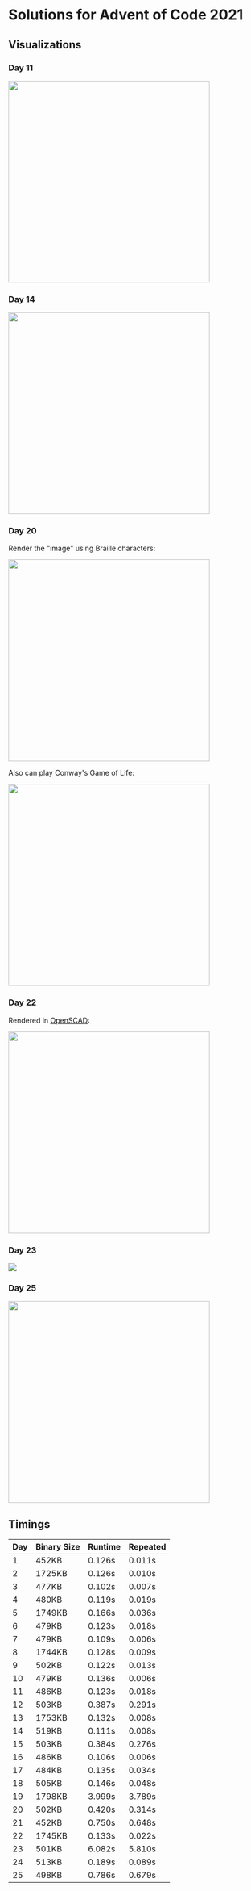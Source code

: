 # Solutions for Advent of Code 2021

## Visualizations

<!-- TODO 4, 5, 9, 13, 15 -->

### Day 11

<img src="https://user-images.githubusercontent.com/1885701/148042971-1c9c081c-0381-4c9d-8ca5-355d346472c9.png" width="400">

### Day 14

<img src="https://user-images.githubusercontent.com/1885701/148047821-f26ea3db-71e4-4b94-ba1c-302706267e93.png" width="400">

### Day 20

Render the "image" using Braille characters:

<img src="https://user-images.githubusercontent.com/1885701/148043226-b03c532c-db26-4c60-a164-19c984815a4d.png" width="400">

Also can play Conway's Game of Life:

<img src="https://user-images.githubusercontent.com/1885701/148043466-11a9a6b5-feb9-4b3c-ad52-befe4d8ffc8d.png" width="400">

### Day 22

Rendered in [OpenSCAD](https://openscad.org/):

[<img src="https://user-images.githubusercontent.com/1885701/148029743-20ec186a-2b36-42a2-8ac9-8ab82144e521.gif" width="400" >](https://user-images.githubusercontent.com/1885701/148029743-20ec186a-2b36-42a2-8ac9-8ab82144e521.gif)

### Day 23

<img src="https://user-images.githubusercontent.com/1885701/148043778-5880dc16-ced2-4fd2-9ccc-2364653feafa.png">

### Day 25

<img src="https://user-images.githubusercontent.com/1885701/148043942-981af428-3f7c-4e5e-9f4d-dec504a1447b.png" width="400">

## Timings

|          Day |  Binary Size |      Runtime |     Repeated |
|--------------|--------------|--------------|--------------|
|            1 |        452KB |       0.126s |       0.011s |
|            2 |       1725KB |       0.126s |       0.010s |
|            3 |        477KB |       0.102s |       0.007s |
|            4 |        480KB |       0.119s |       0.019s |
|            5 |       1749KB |       0.166s |       0.036s |
|            6 |        479KB |       0.123s |       0.018s |
|            7 |        479KB |       0.109s |       0.006s |
|            8 |       1744KB |       0.128s |       0.009s |
|            9 |        502KB |       0.122s |       0.013s |
|           10 |        479KB |       0.136s |       0.006s |
|           11 |        486KB |       0.123s |       0.018s |
|           12 |        503KB |       0.387s |       0.291s |
|           13 |       1753KB |       0.132s |       0.008s |
|           14 |        519KB |       0.111s |       0.008s |
|           15 |        503KB |       0.384s |       0.276s |
|           16 |        486KB |       0.106s |       0.006s |
|           17 |        484KB |       0.135s |       0.034s |
|           18 |        505KB |       0.146s |       0.048s |
|           19 |       1798KB |       3.999s |       3.789s |
|           20 |        502KB |       0.420s |       0.314s |
|           21 |        452KB |       0.750s |       0.648s |
|           22 |       1745KB |       0.133s |       0.022s |
|           23 |        501KB |       6.082s |       5.810s |
|           24 |        513KB |       0.189s |       0.089s |
|           25 |        498KB |       0.786s |       0.679s |